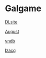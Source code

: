 # Galgame
[DLsite](https://www.dlsite.com/index.html)

[August](https://august-soft.com/event/)

[vndb](https://vndb.org/v3770)

[lzacg](https://www.lzacg.net/)

